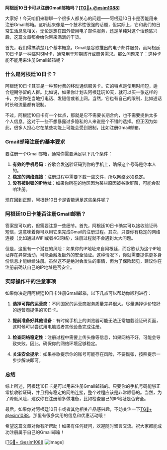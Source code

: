 **阿根廷10日卡可以注册Gmail邮箱吗？[[TG💪+ @esim1088](https://t.me/s/esim1088)]**

大家好！今天咱们来聊聊一个很多人都关心的问题——阿根廷10日卡是否能用来注册Gmail邮箱。这听起来像是一个技术性很强的话题，但实际上，它和我们的日常生活息息相关。无论是想在国外使用电子邮件服务，还是单纯对这个话题感兴趣，这篇文章都会给你带来满满的干货。

首先，我们得搞清楚几个基本概念。Gmail是谷歌推出的电子邮件服务，而阿根廷10日卡是一种临时SIM卡，通常用于短期旅行或商务需求。那么问题来了：这种卡能不能用来注册Gmail邮箱呢？

### 什么是阿根廷10日卡？

阿根廷10日卡其实是一种预付费的移动通信服务卡。它的特点是使用时间短，适合短期停留的人群。比如说，如果你计划去阿根廷玩10天，就可以买一张这样的卡，方便你在当地打电话、发短信或者上网。当然，它也有自己的限制，比如通话时长和流量都有限制。

不过，阿根廷10日卡有一个优点，那就是它不需要长期合约，也不需要提供太多个人信息。这对于一些不想暴露过多隐私的人来说是个不错的选择。但正因为如此，很多人担心它在某些功能上可能会受到限制，比如注册Gmail邮箱。

### Gmail邮箱注册的基本要求

要注册一个Gmail邮箱，通常你需要满足以下几个条件：

1. **有效的手机号码**：谷歌会发送验证码到你的手机上，确保这个号码是你本人的。
2. **稳定的网络连接**：注册过程中需要下载一些文件，所以网络必须稳定。
3. **没有被封锁的IP地址**：如果你所在的地区因为某些原因被谷歌屏蔽，可能会影响注册。

现在回到正题，阿根廷10日卡是否能满足这些条件呢？

### 阿根廷10日卡能否注册Gmail邮箱？

答案是可以的，但需要注意一些细节。首先，阿根廷10日卡确实可以接收验证码短信，这意味着你可以用它来完成Gmail的注册过程。其次，只要你有稳定的网络连接（比如通过WiFi或者4G网络），注册过程就不会遇到太大问题。

但是，这里有一个潜在的风险：如果你的IP地址来自阿根廷，而谷歌认为这个IP地址存在异常活动，可能会触发额外的安全验证。这种情况下，你就需要提供更多身份信息才能继续注册。虽然这不是绝对会发生的事情，但为了保险起见，建议你在注册前确认自己的IP地址是否安全。

### 实际操作中的注意事项

如果你决定用阿根廷10日卡注册Gmail邮箱，以下几点可以帮助你顺利进行：

1. **选择可靠的运营商**：不同国家的运营商服务质量差异很大。尽量选择评价较好的运营商提供的10日卡。
   
2. **提前准备好其他设备**：有时候手机上的浏览器可能无法正常加载验证码页面，这时候可以尝试用电脑或者其他设备完成注册。

3. **检查网络稳定性**：注册过程中需要上传头像等信息，如果网络不好，可能会导致失败。因此，确保你的网络环境足够稳定。

4. **关注安全提示**：如果谷歌提示你的账号可能存在风险，不要慌张，按照提示一步步解决即可。

### 总结

综上所述，阿根廷10日卡是可以用来注册Gmail邮箱的。只要你的手机号码能够正常接收验证码，并且拥有稳定的网络连接，整个过程应该是非常顺畅的。当然，为了降低风险，建议你在注册前多做准备，比如检查自己的IP地址是否安全。

最后，如果你对阿根廷10日卡或者其他相关产品感兴趣，不妨关注一下[TG💪+ @esim1088](https://t.me/s/esim1088)，那里有很多实用的信息和优惠活动哦！

希望这篇文章对你有所帮助！如果有任何疑问，欢迎随时留言交流。祝大家都能成功注册属于自己的Gmail邮箱！

[[TG💪+ @esim1088](https://t.me/s/esim1088) ![Image](https://i.postimg.cc/4NQfJmqS/Snipaste-2025-05-13-00-14-12.png)]